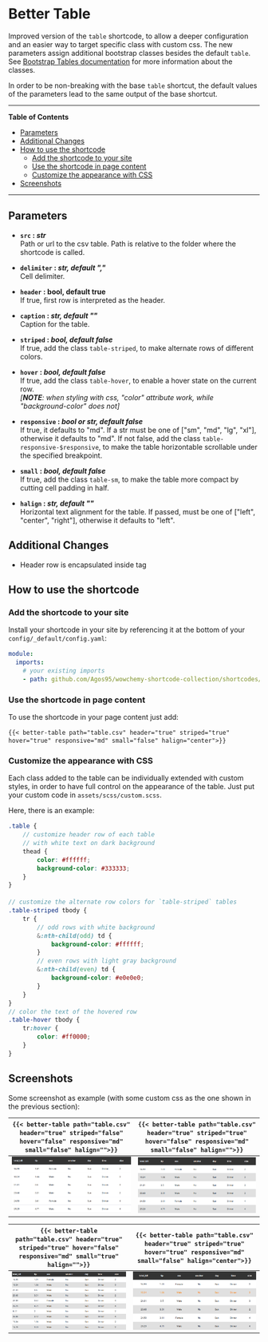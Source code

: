 # Better Table

Improved version of the `table` shortcode, to allow a deeper configuration and an easier way to target specific class with custom css. The new parameters assign additional bootstrap classes besides the default `table`. 
See [Bootstrap Tables documentation](https://getbootstrap.com/docs/4.6/content/tables/) for more information about the classes.

In order to be non-breaking with the base `table` shortcut, the default values of the parameters lead to the same output of the base shortcut.


---

**Table of Contents**

- [Parameters](#parameters)
- [Additional Changes](#additional-changes)
- [How to use the shortcode](#how-to-use-the-shortcode)
    - [Add the shortcode to your site](#add-the-shortcode-to-your-site)
    - [Use the shortcode in page content](#use-the-shortcode-in-page-content)
    - [Customize the appearance with CSS](#customize-the-appearance-with-css)
- [Screenshots](#screenshots)

---

## Parameters

- **`src` : *str***  
    Path or url to the csv table. Path is relative to the folder where the shortcode is called.

- **`delimiter` : *str, default ","***  
    Cell delimiter.

- **`header` : bool, default true**  
    If true, first row is interpreted as the header.

- **`caption` : *str, default ""***  
    Caption for the table.

- **`striped` : *bool, default false***  
    If true, add the class `table-striped`, to make alternate rows of different colors.

- **`hover` : *bool, default false***  
    If true, add the class `table-hover`, to enable a hover state on the current row.  
    *[**NOTE**: when styling with css, "color" attribute work, while "background-color" does not]*

- **`responsive` : *bool or str, default false***  
    If true, it defaults to "md".
    If a str must be one of ["sm", "md", "lg", "xl"], otherwise it defaults to "md".
    If not false, add the class `table-responsive-$responsive`,
    to make the table horizontable scrollable under the specified breakpoint.

- **`small` : *bool, default false***  
    If true, add the class `table-sm`, to make the table more compact by cutting cell padding in half.

- **`halign` : *str, default ""***  
    Horizontal text alignment for the table.
    If passed, must be one of ["left", "center", "right"], otherwise it defaults to "left".

## Additional Changes

- Header row is encapsulated inside <thead> tag

## How to use the shortcode

### Add the shortcode to your site

Install your shortcode in your site by referencing it at the bottom of your `config/_default/config.yaml`:

```yaml
module:
  imports:
    # your existing imports
    - path: github.com/Agos95/wowchemy-shortcode-collection/shortcodes/better-table
```

### Use the shortcode in page content

To use the shortcode in your page content just add:

```
{{< better-table path="table.csv" header="true" striped="true" hover="true" responsive="md" small="false" halign="center">}}
```

### Customize the appearance with CSS

Each class added to the table can be individually extended with custom styles, in order to have full control on the appearance of the table. Just put your custom code in `assets/scss/custom.scss`.

Here, there is an example:

```scss
.table {
    // customize header row of each table
    // with white text on dark background
    thead {
        color: #ffffff;
        background-color: #333333;
    }
}

// customize the alternate row colors for `table-striped` tables
.table-striped tbody {
    tr {
        // odd rows with white background
        &:nth-child(odd) td {
            background-color: #ffffff;
        }
        // even rows with light gray background
        &:nth-child(even) td {
            background-color: #e0e0e0;
        }
    }
}
// color the text of the hovered row
.table-hover tbody {
    tr:hover {
        color: #ff0000;
    }
}
```

## Screenshots

Some screenshot as example (with some custom css as the one shown in the previous section):

| `{{< better-table path="table.csv" header="true" striped="false" hover="false" responsive="md" small="false" halign="">}}` | `{{< better-table path="table.csv" header="true" striped="true" hover="false" responsive="md" small="false" halign="">}}` |
| -------------------------------------------------------------------------------------------------------------------------- | ------------------------------------------------------------------------------------------------------------------------- |
| ![table default](../../img/better-table/table-default.png)                                                                 | ![table striped](../../img/better-table/table-striped.png)                                                                |

| `{{< better-table path="table.csv" header="true" striped="true" hover="false" responsive="md" small="true" halign="">}}` | `{{< better-table path="table.csv" header="true" striped="true" hover="true" responsive="md" small="false" halign="center">}}` |
| ------------------------------------------------------------------------------------------------------------------------ | ------------------------------------------------------------------------------------------------------------------------------ |
| ![table small](../../img/better-table/table-small.png)                                                                   | ![table hover](../../img/better-table/table-hover.png)                                                                         |